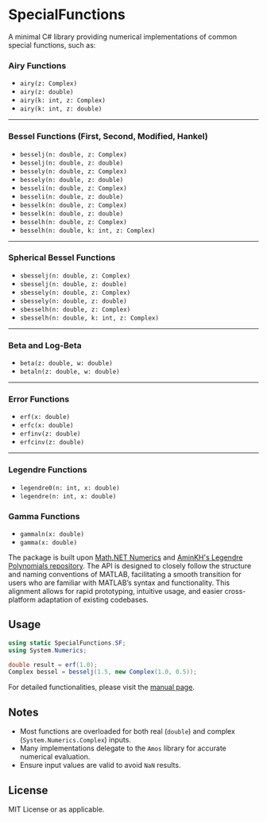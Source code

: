 
# SpecialFunctions

A minimal C# library providing numerical implementations of common special functions, such as:



### Airy Functions
- `airy(z: Complex)`
- `airy(z: double)`
- `airy(k: int, z: Complex)`
- `airy(k: int, z: double)`

---

### Bessel Functions (First, Second, Modified, Hankel)
- `besselj(n: double, z: Complex)`
- `besselj(n: double, z: double)`
- `bessely(n: double, z: Complex)`
- `bessely(n: double, z: double)`
- `besseli(n: double, z: Complex)`
- `besseli(n: double, z: double)`
- `besselk(n: double, z: Complex)`
- `besselk(n: double, z: double)`
- `besselh(n: double, z: Complex)`
- `besselh(n: double, k: int, z: Complex)`

---

### Spherical Bessel Functions
- `sbesselj(n: double, z: Complex)`
- `sbesselj(n: double, z: double)`
- `sbessely(n: double, z: Complex)`
- `sbessely(n: double, z: double)`
- `sbesselh(n: double, z: Complex)`
- `sbesselh(n: double, k: int, z: Complex)`

---

### Beta and Log-Beta
- `beta(z: double, w: double)`
- `betaln(z: double, w: double)`

---

### Error Functions
- `erf(x: double)`
- `erfc(x: double)`
- `erfinv(z: double)`
- `erfcinv(z: double)`

---

### Legendre Functions
- `legendre0(n: int, x: double)`  
- `legendre(n: int, x: double)`

### Gamma Functions
- `gammaln(x: double)`
- `gamma(x: double)`

The package is built upon [Math.NET Numerics](https://github.com/mathnet/mathnet-numerics) and [AminKH's Legendre Polynomials repository](https://github.com/AminKH/Legendre-Polynomials). The API is designed to closely follow the structure and naming conventions of MATLAB, facilitating a smooth transition for users who are familiar with MATLAB’s syntax and functionality. This alignment allows for rapid prototyping, intuitive usage, and easier cross-platform adaptation of existing codebases.

## Usage

```csharp
using static SpecialFunctions.SF;
using System.Numerics;

double result = erf(1.0);
Complex bessel = besselj(1.5, new Complex(1.0, 0.5));

```

For detailed functionalities, please visit the [manual page](./docs/MANUAL.md).

## Notes

- Most functions are overloaded for both real (`double`) and complex (`System.Numerics.Complex`) inputs.
- Many implementations delegate to the `Amos` library for accurate numerical evaluation.
- Ensure input values are valid to avoid `NaN` results.

## License

MIT License or as applicable.
